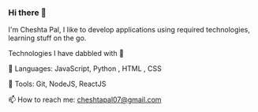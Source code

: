 ### Hi there 👋

I'm Cheshta Pal, I like to develop applications using required technologies, learning stuff on the go.


Technologies I have dabbled with 📁

:small_orange_diamond: Languages: JavaScript, Python , HTML , CSS

:small_orange_diamond: Tools: Git, NodeJS, ReactJS 

 📫 How to reach me: cheshtapal07@gmail.com
<!--
**cheshta0112/cheshta0112** is a ✨ _special_ ✨ repository because its `README.md` (this file) appears on your GitHub profile.

Here are some ideas to get you started:

- 🔭 I’m currently working on ...
- 🌱 I’m currently learning React
- 👯 I’m looking to collaborate on ...
- 🤔 I’m looking for help with ...
- 💬 Ask me about ...
 📫 How to reach me: cheshtapal07@gmail.com
- 😄 Pronouns: ...
- ⚡ Fun fact: ...
-->
